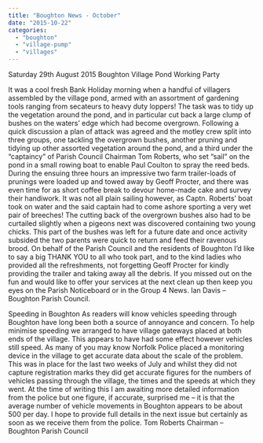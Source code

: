 ```yaml
---
title: "Boughton News - October"
date: "2015-10-22"
categories: 
  - "boughton"
  - "village-pump"
  - "villages"
---
```


Saturday 29th August 2015 Boughton Village Pond Working Party

It was a cool fresh Bank Holiday morning when a handful of villagers assembled by the village pond, armed with an assortment of gardening tools ranging from secateurs to heavy duty loppers! The task was to tidy up the vegetation around the pond, and in particular cut back a large clump of bushes on the waters’ edge which had become overgrown. Following a quick discussion a plan of attack was agreed and the motley crew split into three groups, one tackling the overgrown bushes, another pruning and tidying up other assorted vegetation around the pond, and a third under the “captaincy” of Parish Council Chairman Tom Roberts, who set “sail” on the pond in a small rowing boat to enable Paul Coulton to spray the reed beds. During the ensuing three hours an impressive two farm trailer-loads of prunings were loaded up and towed away by Geoff Procter, and there was even time for as short coffee break to devour home-made cake and survey their handiwork. It was not all plain sailing however, as Captn. Roberts’ boat took on water and the said captain had to come ashore sporting a very wet pair of breeches! The cutting back of the overgrown bushes also had to be curtailed slightly when a pigeons next was discovered containing two young chicks. This part of the bushes was left for a future date and once activity subsided the two parents were quick to return and feed their ravenous brood. On behalf of the Parish Council and the residents of Boughton I’d like to say a big THANK YOU to all who took part, and to the kind ladies who provided all the refreshments, not forgetting Geoff Procter for kindly providing the trailer and taking away all the debris. If you missed out on the fun and would like to offer your services at the next clean up then keep you eyes on the Parish Noticeboard or in the Group 4 News. Ian Davis – Boughton Parish Council.

Speeding in Boughton As readers will know vehicles speeding through Boughton have long been both a source of annoyance and concern. To help minimise speeding we arranged to have village gateways placed at both ends of the village. This appears to have had some effect however vehicles still speed. As many of you may know Norfolk Police placed a monitoring device in the village to get accurate data about the scale of the problem. This was in place for the last two weeks of July and whilst they did not capture registration marks they did get accurate figures for the numbers of vehicles passing through the village, the times and the speeds at which they went. At the time of writing this I am awaiting more detailed information from the police but one figure, if accurate, surprised me – it is that the average number of vehicle movements in Boughton appears to be about 500 per day. I hope to provide full details in the next issue but certainly as soon as we receive them from the police. Tom Roberts Chairman – Boughton Parish Council
